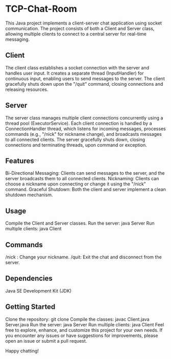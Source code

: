 # TCP-Chat-Room

This Java project implements a client-server chat application using socket communication. The project consists of both a Client and Server class, allowing multiple clients to connect to a central server for real-time messaging.

## Client
The client class establishes a socket connection with the server and handles user input. It creates a separate thread (InputHandler) for continuous input, enabling users to send messages to the server. The client gracefully shuts down upon the "/quit" command, closing connections and releasing resources.

## Server
The server class manages multiple client connections concurrently using a thread pool (ExecutorService). Each client connection is handled by a ConnectionHandler thread, which listens for incoming messages, processes commands (e.g., "/nick" for nickname change), and broadcasts messages to all connected clients. The server gracefully shuts down, closing connections and terminating threads, upon command or exception.

## Features
Bi-Directional Messaging: Clients can send messages to the server, and the server broadcasts them to all connected clients.
Nicknaming: Clients can choose a nickname upon connecting or change it using the "/nick" command.
Graceful Shutdown: Both the client and server implement a clean shutdown mechanism.

## Usage
Compile the Client and Server classes.
Run the server: java Server
Run multiple clients: java Client

## Commands
/nick <new-nickname>: Change your nickname.
/quit: Exit the chat and disconnect from the server.

## Dependencies
Java SE Development Kit (JDK)

## Getting Started
Clone the repository: git clone <repository-url>
Compile the classes: javac Client.java Server.java
Run the server: java Server
Run multiple clients: java Client
Feel free to explore, enhance, and customize this project for your own needs. If you encounter any issues or have suggestions for improvements, please open an issue or submit a pull request.

Happy chatting!
